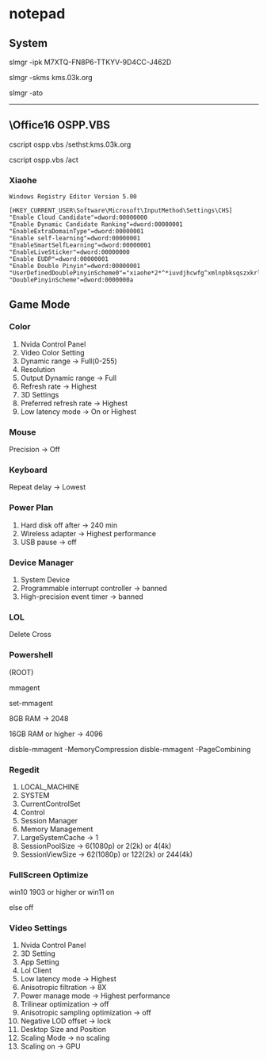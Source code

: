 # notepad

## System

slmgr -ipk M7XTQ-FN8P6-TTKYV-9D4CC-J462D

slmgr -skms kms.03k.org

slmgr -ato

---

## \Office16  OSPP.VBS

cscript ospp.vbs /sethst:kms.03k.org

cscript ospp.vbs /act

### Xiaohe

```
Windows Registry Editor Version 5.00

[HKEY_CURRENT_USER\Software\Microsoft\InputMethod\Settings\CHS]
"Enable Cloud Candidate"=dword:00000000
"Enable Dynamic Candidate Ranking"=dword:00000001
"EnableExtraDomainType"=dword:00000001
"Enable self-learning"=dword:00000001
"EnableSmartSelfLearning"=dword:00000001
"EnableLiveSticker"=dword:00000000
"Enable EUDP"=dword:00000001
"Enable Double Pinyin"=dword:00000001
"UserDefinedDoublePinyinScheme0"="xiaohe*2*^*iuvdjhcwfg^xmlnpbksqszxkrltvyovt"
"DoublePinyinScheme"=dword:0000000a
```

## Game Mode

### Color

1. Nvida Control Panel
1. Video Color Setting
1. Dynamic range -> Full(0-255)
1. Resolution
1. Output Dynamic range -> Full
1. Refresh rate -> Highest
1. 3D Settings
1. Preferred refresh rate -> Highest
1. Low latency mode -> On or Highest

### Mouse

Precision -> Off

### Keyboard

Repeat delay -> Lowest

### Power Plan

1. Hard disk off after -> 240 min
1. Wireless adapter -> Highest performance
1. USB pause -> off

### Device Manager

1. System Device
1. Programmable interrupt controller -> banned
1. High-precision event timer -> banned

### LOL

Delete Cross

### Powershell

(ROOT)

mmagent

set-mmagent

8GB RAM -> 2048

16GB RAM or higher -> 4096

disble-mmagent -MemoryCompression
disble-mmagent -PageCombining

### Regedit

1. LOCAL_MACHINE
1. SYSTEM
1. CurrentControlSet
1. Control
1. Session Manager
1. Memory Management
1. LargeSystemCache -> 1
1. SessionPoolSize -> 6(1080p) or 2(2k) or 4(4k)
1. SessionViewSize -> 62(1080p) or 122(2k) or 244(4k)

### FullScreen Optimize

win10 1903 or higher or win11 on

else off

### Video Settings

1. Nvida Control Panel
1. 3D Setting
1. App Setting
1. Lol Client
1. Low latency mode -> Highest
1. Anisotropic filtration -> 8X
1. Power manage mode -> Highest performance
1. Trilinear optimization -> off
1. Anisotropic sampling optimization -> off
1. Negative LOD offset -> lock
1. Desktop Size and Position
1. Scaling Mode -> no scaling
1. Scaling on -> GPU
